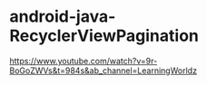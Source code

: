 # android-java-RecyclerViewPagination
https://www.youtube.com/watch?v=9r-BoGoZWVs&t=984s&ab_channel=LearningWorldz
